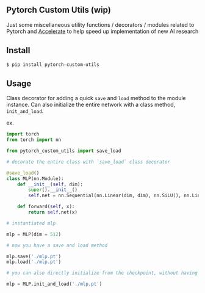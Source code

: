 ## Pytorch Custom Utils (wip)

Just some miscellaneous utility functions / decorators / modules related to Pytorch and <a href="https://huggingface.co/docs/accelerate/index">Accelerate</a> to help speed up implementation of new AI research

## Install

```bash
$ pip install pytorch-custom-utils
```

## Usage

Class decorator for adding a quick `save` and `load` method to the module instance. Can also initialize the entire network with a class method, `init_and_load`.

ex.

```python
import torch
from torch import nn

from pytorch_custom_utils import save_load

# decorate the entire class with `save_load` class decorator

@save_load()
class MLP(nn.Module):
    def __init__(self, dim):
        super().__init__()
        self.net = nn.Sequential(nn.Linear(dim, dim), nn.SiLU(), nn.Linear(dim, dim))

    def forward(self, x):
        return self.net(x)

# instantiated mlp

mlp = MLP(dim = 512)

# now you have a save and load method

mlp.save('./mlp.pt')
mlp.load('./mlp.pt')

# you can also directly initialize from the checkpoint, without having to save the corresponding hyperparameters (in this case, dim = 512)

mlp = MLP.init_and_load('./mlp.pt')
```
